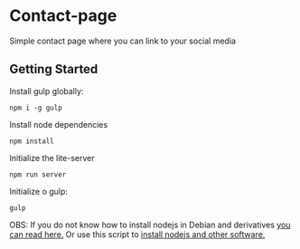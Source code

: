 # Contact-page
Simple contact page where you can link to your social media

## Getting Started

Install gulp globally:
```
npm i -g gulp
```
Install node dependencies
```
npm install
```

Initialize the lite-server
```
npm run server
```

Initialize o gulp:
```
gulp
```

OBS: If you do not know how to install nodejs in Debian and derivatives [you can read here.](https://allythy.github.io/Como-instalar-o-NodeJS-no-Debian) Or use this script to [install nodejs and other software.](https://github.com/allythy/Pos-instalacao-Debian)
